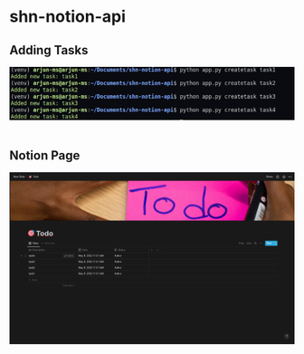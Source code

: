 # shn-notion-api

## Adding Tasks
![task](thumbnails/task.png)
<br>
<br>

## Notion Page
![notion](thumbnails/notion.png)